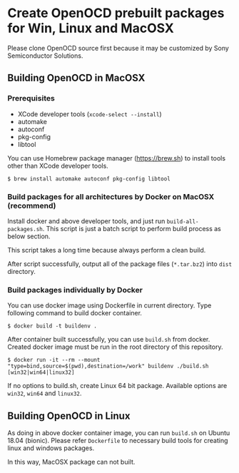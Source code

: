 # Create OpenOCD prebuilt packages for Win, Linux and MacOSX

Please clone OpenOCD source first because it may be customized by Sony Semiconductor Solutions.

## Building OpenOCD in MacOSX

### Prerequisites

- XCode developer tools (`xcode-select --install`)
- automake
- autoconf
- pkg-config
- libtool

You can use Homebrew package manager (https://brew.sh) to install tools other than XCode developer tools.

```
$ brew install automake autoconf pkg-config libtool
```

### Build packages for all architectures by Docker on MacOSX (recommend)

Install docker and above developer tools, and just run `build-all-packages.sh`. This script is just a batch script to perform build process as below section.

This script takes a long time because always perform a clean build.

After script successfully, output all of the package files (`*.tar.bz2`) into `dist` directory.

### Build packages individually by Docker 

You can use docker image using Dockerfile in current directory.
Type following command to build docker container.

```
$ docker build -t buildenv .
```

After container built successfully, you can use `build.sh` from docker.
Created docker image must be run in the root directory of this repository.

```
$ docker run -it --rm --mount "type=bind,source=$(pwd),destination=/work" buildenv ./build.sh [win32|win64|linux32]
```

If no options to build.sh, create Linux 64 bit package. Available options are `win32`, `win64` and `linux32`.

## Building OpenOCD in Linux

As doing in above docker container image, you can run `build.sh` on Ubuntu 18.04 (bionic).
Please refer `Dockerfile` to necessary build tools for creating linux and windows packages.

In this way, MacOSX package can not built.
